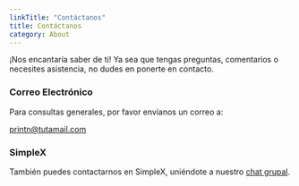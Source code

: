 ```yaml
---
linkTitle: "Contáctanos"
title: Contáctanos
category: About
---
```

¡Nos encantaría saber de ti! Ya sea que tengas preguntas, comentarios o necesites asistencia, no dudes en ponerte en contacto.

### Correo Electrónico
Para consultas generales, por favor envíanos un correo a:

[printn@tutamail.com](mailto:printn@tutamail.com)

### SimpleX
También puedes contactarnos en SimpleX, uniéndote a nuestro [chat grupal](../join-simplex-group).